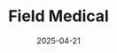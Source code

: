 ---  
layout: startup_page  
title: "Field Medical"  
id: "fieldmedicalinc.com"  
permalink: "/fieldmedicalfieldmedicalinc.com04212025/"  
website: "https://www.fieldmedicalinc.com/"  
funding_round: "Series A"  
funding_amount: "$40M"  
investors: ""  
about: "Field Medical Inc. develops transformative pulsed field ablation (PFA) technology for treating cardiac arrhythmias like ventricular tachycardia (VT) and atrial fibrillation (AF). Their FieldForce Ablation System uses a contact force focal PFA catheter for instantaneous ablation, offering a faster and more efficient treatment method. The system's versatility is demonstrated by promising results from pilot studies."  
markets: "Medtech, Cardiac Ablation, Medical Device"  
hq: "Cardiff-by-the-Sea, California, United States"  
founded_year: "2022"  
linkedin: "https://www.linkedin.com/company/field-medical"  
twitter: "https://x.com/Field_Medical_"  
instagram: ""  
facebook: ""  
crunchbase: "https://www.crunchbase.com/organization/field-medical"  
pitchbook: ""  

date_display: "21-Apr-2025"  
date: "2025-04-21"

# SEO Optimization  
meta_title: "Field Medical - Series A Funding ($40M)"  
meta_description: "Field Medical, Field Medical Inc. develops transformative pulsed field ablation (PFA) technology for treating cardiac arrhythmias like ventricular tachycardia (VT) a..."  
meta_keywords: "Field Medical, Medtech, Cardiac Ablation, Medical Device, Series A funding"  
canonical_url: "https://startup.projectstartups.com/fieldmedicalfieldmedicalinc.com04212025/"  
---